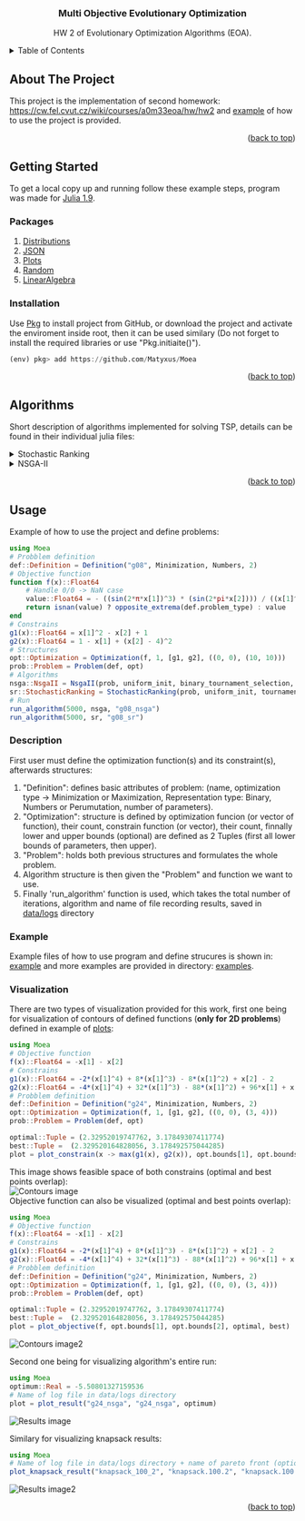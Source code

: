 <div id="top"></div>

<!-- PROJECT LOGO -->
<br />
<div align="center">
  <h3 align="center">Multi Objective Evolutionary Optimization</h3>

  <p align="center">
    HW 2 of Evolutionary Optimization Algorithms (EOA).
  </p>
</div>

<!-- TABLE OF CONTENTS -->
<details>
  <summary>Table of Contents</summary>
  <ol>
    <li>
      <a href="#about-the-project">About The Project</a>
    </li>
    <li>
      <a href="#getting-started">Getting Started</a>
      <ul>
        <li><a href="#packages">Packages</a></li>
        <li><a href="#installation">Installation</a></li>
      </ul>
    </li>
   <li>
      <a href="#algorithms">Algorithms</a>
    </li>
    <li>
      <a href="#usage">Usage</a>
      <ul>
        <li><a href="#description">Description</a></li>
        <li><a href="#example">Examples</a></li>
        <li><a href="#visualization">Visualization</a></li>
      </ul>
    </li>
  </ol>
</details>


<!-- ABOUT THE PROJECT -->
## About The Project

This project is the implementation of second homework: https://cw.fel.cvut.cz/wiki/courses/a0m33eoa/hw/hw2 and <a href="#usage">example</a> of how to use the project
is provided.

<p align="right">(<a href="#top">back to top</a>)</p>

<!-- GETTING STARTED -->
## Getting Started

To get a local copy up and running follow these example steps,
program was made for [Julia 1.9](https://julialang.org/).

### Packages

1) [Distributions](https://github.com/JuliaStats/Distributions.jl)
2) [JSON](https://github.com/JuliaIO/JSON.jl)
3) [Plots](https://docs.juliaplots.org/latest/) 
4) [Random](https://docs.julialang.org/en/v1/stdlib/Random/) 
5) [LinearAlgebra](https://github.com/JuliaLang/LinearAlgebra.jl) 

### Installation

Use [Pkg](https://docs.julialang.org/en/v1/stdlib/Pkg/) to install project from GitHub, or download the project and activate the enviroment inside root, then it can be used similary (Do not forget to install the required libraries or use "Pkg.initiaite()").
```julia
(env) pkg> add https://github.com/Matyxus/Moea
```
<p align="right">(<a href="#top">back to top</a>)</p>

<!-- Scenario -->
## Algorithms
Short description of algorithms implemented for solving TSP, details can be found
in their individual julia files:

<details>
  <summary>Stochastic Ranking</summary>
  Standard implementation of Stochastic Ranking for single objective optimization,
  uses rank based tournament selection (which after sorting the population defaults to choosing the invidivual with lower index).
</details>

<details>
  <summary>NSGA-II</summary>
  Classical implementation of algorithm is provided. It is defind for both single and multi objective optimization, modified binary tournament operator is also provided to select better individuals.
</details>

<p align="right">(<a href="#top">back to top</a>)</p>

<!-- USAGE EXAMPLES -->
## Usage
Example of how to use the project and define problems:
```julia
using Moea
# Probblem definition
def::Definition = Definition("g08", Minimization, Numbers, 2)
# Objective function
function f(x)::Float64
    # Handle 0/0 -> NaN case
    value::Float64 = - ((sin(2*π*x[1])^3) * (sin(2*pi*x[2]))) / ((x[1]^3) * (x[1] + x[2]))
    return isnan(value) ? opposite_extrema(def.problem_type) : value
end
# Constrains
g1(x)::Float64 = x[1]^2 - x[2] + 1
g2(x)::Float64 = 1 - x[1] + (x[2] - 4)^2
# Structures
opt::Optimization = Optimization(f, 1, [g1, g2], ((0, 0), (10, 10)))
prob::Problem = Problem(def, opt)
# Algorithms
nsga::NsgaII = NsgaII(prob, uniform_init, binary_tournament_selection, blend_crossover, normal_mutation!, crossover_chance=0.8, mutation_chance=0.05)
sr::StochasticRanking = StochasticRanking(prob, uniform_init, tournament_selection, blend_crossover, normal_mutation!, crossover_chance=0.3, mutation_chance=0.2)
# Run
run_algorithm(5000, nsga, "g08_nsga")
run_algorithm(5000, sr, "g08_sr")
```

### Description
First user must define the optimization function(s) and its constraint(s),
afterwards structures:
1) "Definition": defines basic attributes of problem: (name, optimization type -> Minimization or Maximization, Representation type: Binary, Numbers or Perumutation, number of parameters).
2) "Optimization": structure is defined by optimization funcion (or vector of function), their count, constrain function (or vector), their count, finnally lower and upper bounds (optional) are defined as 2 Tuples (first all lower bounds of parameters, then upper).
3) "Problem": holds both previous structures and formulates the whole problem.
4) Algorithm structure is then given the "Problem" and function we want to use.
5) Finally 'run_algorithm' function is used, which takes the total number of iterations, algorithm and name of file recording results, saved in [data/logs](https://github.com/Matyxus/Moea/tree/main/data/logs) directory

### Example
Example files of how to use program and define strucures is shown in: <a href="#usage">example</a> and more examples are provided in directory: [examples](https://github.com/Matyxus/Moea/tree/main/examples).


### Visualization
There are two types of visualization provided for this work,
first one being for visualization of contours of defined functions (__only for 2D problems__) defined in example of [plots](https://github.com/Matyxus/Moea/blob/main/examples/plots/contours_example.jl):
```julia
using Moea
# Objective function
f(x)::Float64 = -x[1] - x[2]
# Constrains
g1(x)::Float64 = -2*(x[1]^4) + 8*(x[1]^3) - 8*(x[1]^2) + x[2] - 2
g2(x)::Float64 = -4*(x[1]^4) + 32*(x[1]^3) - 88*(x[1]^2) + 96*x[1] + x[2] - 36
# Probblem definition
def::Definition = Definition("g24", Minimization, Numbers, 2)
opt::Optimization = Optimization(f, 1, [g1, g2], ((0, 0), (3, 4)))
prob::Problem = Problem(def, opt)

optimal::Tuple = (2.32952019747762, 3.17849307411774)
best::Tuple =  (2.329520164828056, 3.178492575044285)
plot = plot_constrain(x -> max(g1(x), g2(x)), opt.bounds[1], opt.bounds[2], "g1 & g2", optimal, best)
```
This image shows feasible space of both constrains (optimal and best points overlap):\
![Contours image](images/contours/contours_constrain_g1g2_g24.png)\
Objective function can also be visualized (optimal and best points overlap):
```julia
using Moea
# Objective function
f(x)::Float64 = -x[1] - x[2]
# Constrains
g1(x)::Float64 = -2*(x[1]^4) + 8*(x[1]^3) - 8*(x[1]^2) + x[2] - 2
g2(x)::Float64 = -4*(x[1]^4) + 32*(x[1]^3) - 88*(x[1]^2) + 96*x[1] + x[2] - 36
# Probblem definition
def::Definition = Definition("g24", Minimization, Numbers, 2)
opt::Optimization = Optimization(f, 1, [g1, g2], ((0, 0), (3, 4)))
prob::Problem = Problem(def, opt)

optimal::Tuple = (2.32952019747762, 3.17849307411774)
best::Tuple =  (2.329520164828056, 3.178492575044285)
plot = plot_objective(f, opt.bounds[1], opt.bounds[2], optimal, best)
```
![Contours image2](images/contours/contours_objective_g24.png)

Second one being for visualizing algorithm's entire run:
```julia
using Moea
optimum::Real = -5.50801327159536
# Name of log file in data/logs directory
plot = plot_result("g24_nsga", "g24_nsga", optimum)
```
![Results image](images/convergence/single/g24_nsga_convergence.png)


Similary for visualizing knapsack results:
```julia
using Moea
# Name of log file in data/logs directory + name of pareto front (optional)
plot_knapsack_result("knapsack_100_2", "knapsack.100.2", "knapsack.100.2.pareto")
```
![Results image2](images/convergence/multi/knapsack_100_2_convergence.png)

<p align="right">(<a href="#top">back to top</a>)</p>